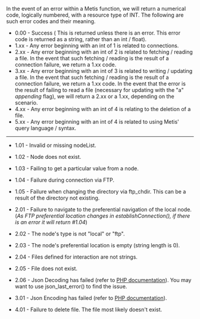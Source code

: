 In the event of an error within a Metis function, we will return a numerical code, logically numbered, with a resource type of INT. The following are such error codes and their meaning.

- 0.00 - Success ( This is returned unless there is an error. This error code is returned as a string, rather than an int / float).
- 1.xx - Any error beginning with an int of 1 is related to connections.
- 2.xx - Any error beginning with an int of 2 is related to fetching / reading a file. In the event that such fetching / reading is the result of a connection failure, we return a 1.xx code.
- 3.xx - Any error beginning with an int of 3 is related to writing / updating a file. In the event that such fetching / reading is the result of a connection failure, we return a 1.xx code. In the event 
that the error is the result of failing to read a file (necessary for updating with the "a" *appending* flag), we will return a 2.xx or a 1.xx, depending on the scenario.
- 4.xx - Any error beginning with an int of 4 is relating to the deletion of a file.
- 5.xx - Any error beginning with an int of 4 is related to using Metis' query language / syntax.

---

- 1.01 - Invalid or missing nodeList.
- 1.02 - Node does not exist.
- 1.03 - Failing to get a particular value from a node.
- 1.04 - Failure during connection via FTP.
- 1.05 - Failure when changing the directory via ftp_chdir. This can be a result of the directory not existing.

- 2.01 - Failure to navigate to the preferential navigation of the local node. (*As FTP preferential location changes in establishConnection(), if there is an error it will return #1.04*)
- 2.02 - The node's type is not "local" or "ftp".
- 2.03 - The node's preferential location is empty (string length is 0).
- 2.04 - Files defined for interaction are not strings.
- 2.05 - File does not exist.
- 2.06 - Json Decoding has failed (refer to [PHP documentation](http://php.net/manual/en/function.json-decode.php)). You may want to use json_last_error() to find the issue.

- 3.01 - Json Encoding has failed (refer to [PHP documentation](http://php.net/manual/en/function.json-encode.php)).

- 4.01 - Failure to delete file. The file most likely doesn't exist.